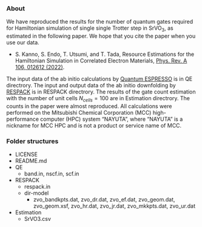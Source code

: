 ### About
We have reproduced the results for the number of quantum gates required for Hamiltonian simulation of single single Trotter step in SrVO<sub>3</sub>, as estimated in the following paper.
We hope that you cite the paper when you use our data.

- S. Kanno, S. Endo, T. Utsumi, and T. Tada, Resource Estimations for the Hamiltonian Simulation in Correlated Electron Materials, [Phys. Rev. A 106, 012612 (2022)](https://journals.aps.org/pra/abstract/10.1103/PhysRevA.106.012612).

The input data of the ab initio calculations by [Quantum ESPRESSO](https://www.quantum-espresso.org) is in QE directrory.
The input and output data of the ab initio downfolding by [RESPACK](https://sites.google.com/view/kazuma7k6r) is in RESPACK directrory.
The results of the gate count estimation with the number of unit cells $N_{cells}=100$ are in Estimation directrory. The counts in the paper were almost reproduced.
All calculations were performed on the Mitsubishi Chemical Corporation (MCC) high-performance computer (HPC) system “NAYUTA”, where “NAYUTA” is a nickname for MCC HPC and is not a product or service name of MCC.

### Folder structures
- LICENSE
- README.md
- QE
  - band.in, nscf.in, scf.in 
- RESPACK
  - respack.in
  - dir-model
    - zvo_bandkpts.dat, zvo_dr.dat, zvo_ef.dat, zvo_geom.dat, zvo_geom.xsf, zvo_hr.dat, zvo_jr.dat, zvo_mkkpts.dat, zvo_ur.dat
- Estimation
  - SrVO3.csv